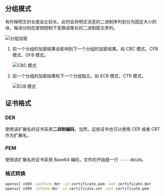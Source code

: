 ## 分组模式

有时候明文的长度会比较长，此时会将明文消息的二进制序列划分为固定大小的块，每块分别在密钥控制下变换成等长的二进制密文序列。

![分组加密](/crypto/figure/block.png)

1. 前一个分组的加密结果会影响到下一个分组的加密结果。如 CBC 模式、CFB 模式、OFB 模式。

   ![CBC 模式](/crypto/figure/cbc.png)

2. 前一个分组的加密结果和下一个分组独立。如 ECB 模式、CTR 模式。

   ![ECB 模式](/crypto/figure/ecb.png)


## 证书格式

### DER

使用该扩展名的证书采用**二进制编码**，当然，这些证书也可以使用 CER 或者 CRT 作为扩展名。

### PEM

使用该扩展名的证书采用 Base64 编码，文件的开始是一行 `-----BEGIN`。

### 格式转换

```bash
openssl x509 -outform der -in certificate.pem -out certificate.der
openssl x509 -inform der -in certificate.cer -out certificate.pem
```

